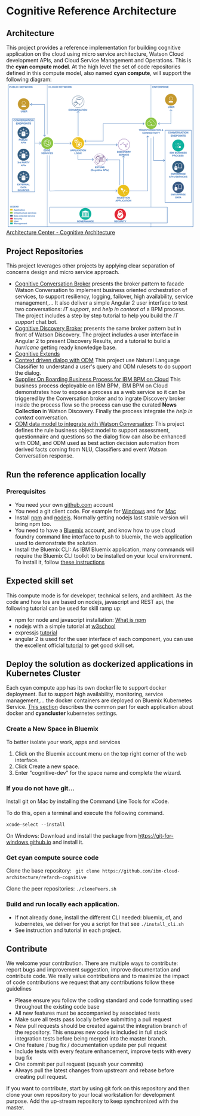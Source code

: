 # Cognitive Reference Architecture

## Architecture
This project provides a reference implementation for building cognitive application on the cloud using micro service architecture, Watson Cloud development APIs, and Cloud Service Management and Operations. This is the **cyan compute model**. At the high level the set of code repositories defined in this compute model, also named **cyan compute**, will support the following diagram:
![](doc/cognitive-toplevelview.png)
[Architecture Center - Cognitive Architecture](https://www.ibm.com/devops/method/content/architecture/cognitiveArchitecture#0_0)
## Project Repositories
This project leverages other projects by applying clear separation of concerns design and micro service approach.
* [Cognitive Conversation Broker](https://github.com/ibm-cloud-architecture/refarch-cognitive-conversation-broker) presents the broker pattern to facade Watson Conversation to implement business oriented orchestration of services, to support resiliency, logging, failover, high availability, service management,... It also deliver a simple Angular 2 user interface to test two conversations: *IT support*, and *help in context* of a BPM process. The project includes a step by step tutorial to help you build the *IT support* chat bot.
* [Cognitive Discovery Broker](https://github.com/ibm-cloud-architecture/refarch-cognitive-discovery-broker) presents the same broker pattern but in front of Watson Discovery. The project includes a user interface in Angular 2 to present Discovery Results, and a tutorial to build a *hurricane* getting ready knowledge base.
* [Cognitive Extends](https://github.com/ibm-cloud-architecture/refarch-cognitive-extends)
* [Context driven dialog with ODM](https://github.com/ibm-cloud-architecture/context-driven-dialog) This project use Natural Language Classifier to understand a user's query and ODM rulesets to do support the dialog.
 * [Supplier On Boarding Business Process for IBM BPM on Cloud](https://github.com/ibm-cloud-architecture/refarch-cognitive-supplier-process) This business process deployable on IBM BPM, IBM BPM on Cloud demonstrates how to expose a process as a web service so it can be triggered by the Conversation broker and to ingrate Discovery broker inside the process flow so the process can use the curated **News Collection** in Watson Discovery. Finally the process integrate the *help in context* conversation.
* [ODM data model to integrate with Watson Conversation](https://github.com/ibm-cloud-architecture/refarch-cognitive-odm-model): This project defines the rule business object model to support assessment, questionnaire and questions so the dialog flow can also be enhanced with ODM, and ODM used as best action decision automation from derived facts coming from NLU, Classifiers and event Watson Conversation response.

## Run the reference application locally

### Prerequisites
* You need your own [github.com](http://github.com) account
* You need a git client code. For example for [Windows](https://git-scm.com/download/win) and for [Mac](https://git-scm.com/download/mac)
* Install [npm](https://www.npmjs.com/get-npm) and [nodejs](). Normally getting nodejs last stable version will bring npm too.
* You need to have a [Bluemix](http://bluemix.net) account, and know how to use cloud foundry command line interface to push to bluemix, the web application used to demonstrate the solution.
* Install the Bluemix CLI: As IBM Bluemix application, many commands will require the Bluemix CLI toolkit to be installed on your local environment. To install it, follow [these instructions](https://console.ng.bluemix.net/docs/cli/index.html#cli)

## Expected skill set
This compute mode is for developer, technical sellers, and architect. As the code and how tos are based on nodejs, javascript and REST api, the following tutorial can be used for skill ramp up:
* npm for node and javascript installation: [What is npm](https://docs.npmjs.com/getting-started/what-is-npm)
* nodejs with a simple tutorial at [w3school](https://www.w3schools.com/nodejs/)
* expressjs [tutorial](https://www.tutorialspoint.com/nodejs/nodejs_express_framework.htm)
* angular 2 is used for the user interface of each component, you can use the excellent official [tutorial](https://angular.io/docs/ts/latest/tutorial/) to get good skill set.

## Deploy the solution as dockerized applications in Kubernetes Cluster
Each cyan compute app has its own dockerfile to support docker deployment. But to support high availability, monitoring, service management,... the docker containers are deployed on Bluemix Kubernetes Service. [This section](doc/cyancluster.md) describes the common part for each application about docker and **cyancluster** kubernetes settings.

### Create a New Space in Bluemix
To better isolate your work, apps and services
1. Click on the Bluemix account menu on the top right corner of the web interface.
2. Click Create a new space.
3. Enter "cognitive-dev" for the space name and complete the wizard.

### If you do not have git...
Install git on Mac by installing the Command Line Tools for xCode.

To do this, open a terminal and execute the following command.
```
xcode-select --install
```

On Windows:
Download and install the package from https://git-for-windows.github.io and install it.

### Get cyan compute source code

Clone the base repository: ``` git clone https://github.com/ibm-cloud-architecture/refarch-cognitive```

Clone the peer repositories: ```./clonePeers.sh```  

### Build and run locally each application.
* If not already done, install the different CLI needed: bluemix, cf, and kubernetes, we deliver for you a script for that see `./install_cli.sh`
* See instruction and tutorial in each project.

## Contribute
We welcome your contribution. There are multiple ways to contribute: report bugs and improvement suggestion, improve documentation and contribute code.
We really value contributions and to maximize the impact of code contributions we request that any contributions follow these guidelines
* Please ensure you follow the coding standard and code formatting used throughout the existing code base
* All new features must be accompanied by associated tests
* Make sure all tests pass locally before submitting a pull request
* New pull requests should be created against the integration branch of the repository. This ensures new code is included in full stack integration tests before being merged into the master branch.
* One feature / bug fix / documentation update per pull request
* Include tests with every feature enhancement, improve tests with every bug fix
* One commit per pull request (squash your commits)
* Always pull the latest changes from upstream and rebase before creating pull request.

If you want to contribute, start by using git fork on this repository and then clone your own repository to your local workstation for development purpose. Add the up-stream repository to keep synchronized with the master.
